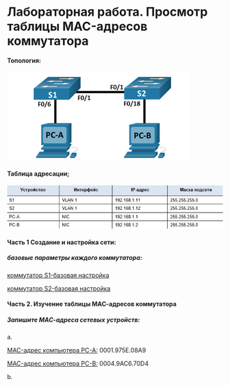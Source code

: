 # Лабораторная работа. Просмотр таблицы MAC-адресов коммутатора

#### Топология:
![Топология](Топология.png)

#### Таблица адресации;

![Таблица адресации](Таблица%20адресации2.png)

#### Часть 1 Создание и настройка сети:

##### базовые параметры каждого коммутатора:
[коммутатор S1-базовая настройка](config/S1-config)

[коммутатор S2-базовая настройка](config/S2-config)

#### Часть 2. Изучение таблицы МАС-адресов коммутатора

##### _Запишите МАС-адреса сетевых устройств:_

a.

[MAC-адрес компьютера PC-A:](config/PC-A-mac)   0001.975E.08A9

[MAC-адрес компьютера PC-B:](config/PC-B-mac) 0004.9AC6.70D4


b.

